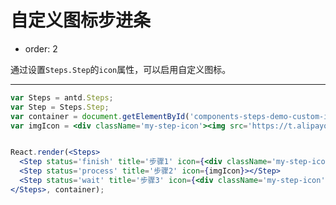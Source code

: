 # 自定义图标步进条

- order: 2

通过设置`Steps.Step`的`icon`属性，可以启用自定义图标。

---

<style>
.my-step-icon {
  width: 35px;
  height: 35px;
  font-size: 35px;
  line-height: 1;
  position: relative;
  top: -9px;
}
.my-step-icon > img {
  width: 45px;
  height: 45px;
}
</style>

````jsx
var Steps = antd.Steps;
var Step = Steps.Step;
var container = document.getElementById('components-steps-demo-custom-icon');
var imgIcon = <div className='my-step-icon'><img src='https://t.alipayobjects.com/images/rmsweb/T1B9hfXcdvXXXXXXXX.svg'/></div>


React.render(<Steps>
  <Step status='finish' title='步骤1' icon={<div className='my-step-icon'><span className='anticon anticon-cloud'></span></div>}></Step>
  <Step status='process' title='步骤2' icon={imgIcon}></Step>
  <Step status='wait' title='步骤3' icon={<div className='my-step-icon'><span className='anticon anticon-github'></span></div>}></Step>
</Steps>, container);
````
